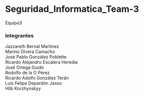 # Seguridad_Informatica_Team-3
Equipo3


### Integrantes

Jazzareth Bernal Martínez <br/>
Marino Olvera Camacho <br/>
José Pablo González Poblette <br/>
Ricardo Alejandro Escalera Heredia <br/>
José Ortega Guido <br/>
Rodolfo de la O Pérez <br/>
Ricardo Adolfo González Terán <br/>
Luis Felipe Depardón Jasso <br/>
Hlib Korzhynskyy <br/>
